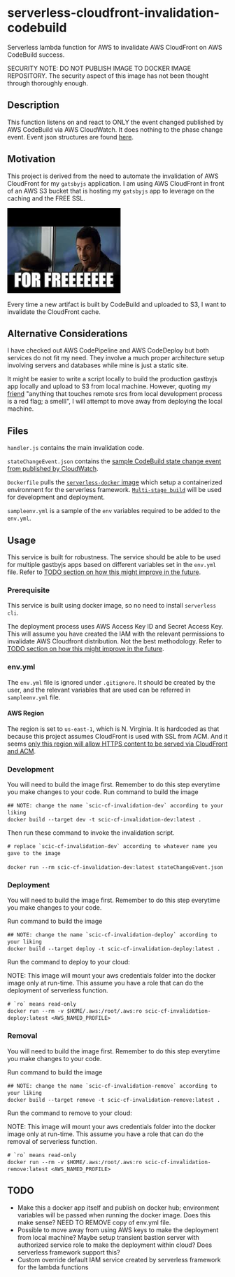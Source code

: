 # serverless-cloudfront-invalidation-codebuild

Serverless lambda function for AWS to invalidate AWS CloudFront on AWS CodeBuild success.

SECURITY NOTE: DO NOT PUBLISH IMAGE TO DOCKER IMAGE REPOSITORY. The security aspect of this image has not been thought through thoroughly enough.

## Description

This function listens on and react to ONLY the event changed published by AWS CodeBuild via AWS CloudWatch. It does nothing to the phase change event. Event json structures are found [here](https://docs.aws.amazon.com/codebuild/latest/userguide/sample-build-notifications.html#sample-build-notifications-ref).

## Motivation

This project is derived from the need to automate the invalidation of AWS CloudFront for my `gatsbyjs` application. I am using AWS CloudFront in front of an AWS S3 bucket that is hosting my `gatsbyjs` app to leverage on the caching and the FREE SSL.

![For FREEEEE](assets/for-free.jpg "gif from gifer.com")

Every time a new artifact is built by CodeBuild and uploaded to S3, I want to invalidate the CloudFront cache.

## Alternative Considerations

I have checked out AWS CodePipeline and AWS CodeDeploy but both services do not fit my need. They involve a much proper architecture setup involving servers and databases while mine is just a static site.

It might be easier to write a script locally to build the production gastbyjs app locally and upload to S3 from local machine. However, quoting my [friend](https://github.com/hairizuanbinnoorazman) "anything that touches remote srcs from local development process is a red flag; a smelll", I will attempt to move away from deploying the local machine.

## Files

`handler.js` contains the main invalidation code.

`stateChangeEvent.json` contains the [sample CodeBuild state change event from published by CloudWatch](https://docs.aws.amazon.com/codebuild/latest/userguide/sample-build-notifications.html#sample-build-notifications-ref).

`Dockerfile` pulls the [`serverless-docker` image](https://hub.docker.com/r/amaysim/serverless) which setup a containerized environment for the serverless framework. [`Multi-stage build`](https://docs.docker.com/develop/develop-images/multistage-build/) will be used for development and deployment.

`sampleenv.yml` is a sample of the `env` variables required to be added to the `env.yml`.

## Usage

This service is built for robustness. The service should be able to be used for multiple gastbyjs apps based on different variables set in the `env.yml` file. Refer to [TODO section on how this might improve in the future](#TODO).

### Prerequisite

This service is built using docker image, so no need to install `serverless cli`.

The deployment process uses AWS Access Key ID and Secret Access Key. This will assume you have created the IAM with the relevant permissions to invalidate AWS Cloudfront distribution. Not the best methodology. Refer to [TODO section on how this might improve in the future](#TODO).

### env.yml

The `env.yml` file is ignored under `.gitignore`. It should be created by the user, and the relevant variables that are used can be referred in `sampleenv.yml` file.

#### AWS Region

The region is set to `us-east-1`, which is N. Virginia. It is hardcoded as that because this project assumes CloudFront is used with SSL from ACM. And it seems [only this region will allow HTTPS content to be served via CloudFront and ACM](https://docs.aws.amazon.com/AmazonCloudFront/latest/DeveloperGuide/cnames-and-https-requirements.html#https-requirements-aws-region).

### Development

You will need to build the image first.
Remember to do this step everytime you make changes to your code.
Run command to build the image
```
## NOTE: change the name `scic-cf-invalidation-dev` according to your liking
docker build --target dev -t scic-cf-invalidation-dev:latest .
```

Then run these command to invoke the invalidation script.
```
# replace `scic-cf-invalidation-dev` according to whatever name you gave to the image

docker run --rm scic-cf-invalidation-dev:latest stateChangeEvent.json
```

### Deployment

You will need to build the image first.
Remember to do this step everytime you make changes to your code.

Run command to build the image
```
## NOTE: change the name `scic-cf-invalidation-deploy` according to your liking
docker build --target deploy -t scic-cf-invalidation-deploy:latest .
```

Run the command to deploy to your cloud:

NOTE: This image will mount your aws credentials folder into the docker image only at run-time. This assume you have a role that can do the deployment of serverless function.

```
# `ro` means read-only
docker run --rm -v $HOME/.aws:/root/.aws:ro scic-cf-invalidation-deploy:latest <AWS_NAMED_PROFILE>
```

### Removal

You will need to build the image first.
Remember to do this step everytime you make changes to your code.

Run command to build the image
```
## NOTE: change the name `scic-cf-invalidation-remove` according to your liking
docker build --target remove -t scic-cf-invalidation-remove:latest .
```

Run the command to remove to your cloud:

NOTE: This image will mount your aws credentials folder into the docker image only at run-time. This assume you have a role that can do the removal of serverless function.

```
# `ro` means read-only
docker run --rm -v $HOME/.aws:/root/.aws:ro scic-cf-invalidation-remove:latest <AWS_NAMED_PROFILE>
```

## TODO

* Make this a docker app itself and publish on docker hub; environment variables will be passed when running the docker image. Does this make sense? NEED TO REMOVE copy of env.yml file.
* Possible to move away from using AWS keys to make the deployment from local machine? Maybe setup transient bastion server with authorized service role to make the deployment within cloud? Does serverless framework support this?
* Custom override default IAM service created by serverless framework for the lambda functions